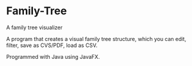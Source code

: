 # Family-Tree
A family tree visualizer

 A program that creates a visual family tree structure, which you can edit, filter, save as CVS/PDF, load as CSV.
 
 Programmed with Java using JavaFX.
